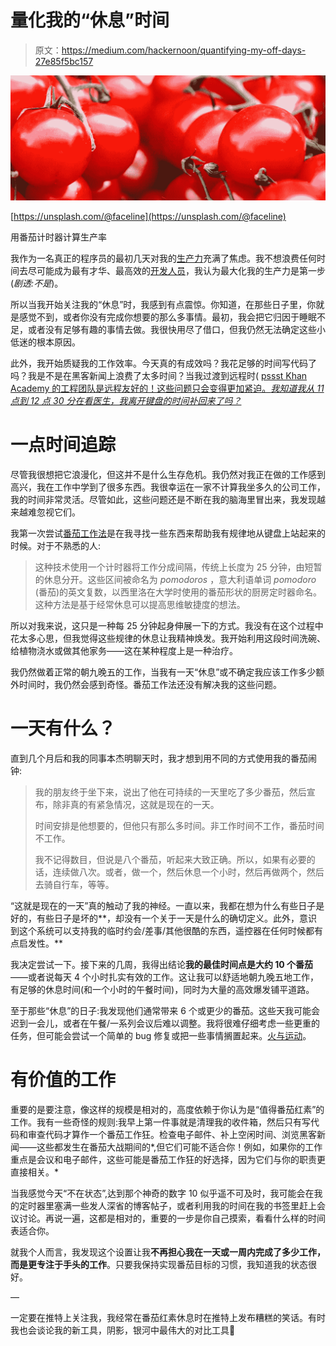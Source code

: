 # 量化我的“休息”时间

> 原文：<https://medium.com/hackernoon/quantifying-my-off-days-27e85f5bc157>

![](img/a4c30c3288dac30f58a2f899bf1eb784.png)

[https://unsplash.com/@faceline](https://unsplash.com/@faceline)

用番茄计时器计算生产率

我作为一名真正的程序员的最初几天对我的[生产力](https://hackernoon.com/tagged/productivity)充满了焦虑。我不想浪费任何时间去尽可能成为最有才华、最高效的[开发人员](https://hackernoon.com/tagged/developer)，我认为最大化我的生产力是第一步(*剧透:不是*)。

所以当我开始关注我的“休息”时，我感到有点震惊。你知道，在那些日子里，你就是感觉不到，或者你没有完成你想要的那么多事情。最初，我会把它归因于睡眠不足，或者没有足够有趣的事情去做。我很快用尽了借口，但我仍然无法确定这些小低迷的根本原因。

此外，我开始质疑我的工作效率。今天真的有成效吗？我花足够的时间写代码了吗？我是不是在黑客新闻上浪费了太多时间？当我过渡到远程时( [pssst Khan Academy 的工程团队是远程友好的！这些问题只会变得更加紧迫。*我知道我从 11 点到 12 点 30 分在看医生，我离开键盘的时间补回来了吗？*](https://www.khanacademy.org/careers)

# 一点时间追踪

尽管我很想把它浪漫化，但这并不是什么生存危机。我仍然对我正在做的工作感到高兴，我在工作中学到了很多东西。我很幸运在一家不计算我坐多久的公司工作，我的时间非常灵活。尽管如此，这些问题还是不断在我的脑海里冒出来，我发现越来越难忽视它们。

我第一次尝试[番茄工作法](https://en.wikipedia.org/wiki/Pomodoro_Technique)是在我寻找一些东西来帮助我有规律地从键盘上站起来的时候。对于不熟悉的人:

> 这种技术使用一个计时器将工作分成间隔，传统上长度为 25 分钟，由短暂的休息分开。这些区间被命名为 *pomodoros* ，意大利语单词 *pomodoro* (番茄)的英文复数，以西里洛在大学时使用的番茄形状的厨房定时器命名。这种方法是基于经常休息可以提高思维敏捷度的想法。

所以对我来说，这只是一种每 25 分钟起身伸展一下的方式。我没有在这个过程中花太多心思，但我觉得这些规律的休息让我精神焕发。我开始利用这段时间洗碗、给植物浇水或做其他家务——这在某种程度上是一种治疗。

我仍然做着正常的朝九晚五的工作，当我有一天“休息”或不确定我应该工作多少额外时间时，我仍然会感到奇怪。番茄工作法还没有解决我的这些问题。

# 一天有什么？

直到几个月后和我的同事本杰明聊天时，我才想到用不同的方式使用我的番茄闹钟:

> 我的朋友终于坐下来，说出了他在可持续的一天里吃了多少番茄，然后宣布，除非真的有紧急情况，这就是现在的一天。
> 
> 时间安排是他想要的，但他只有那么多时间。非工作时间不工作，番茄时间不工作。
> 
> 我不记得数目，但说是八个番茄，听起来大致正确。所以，如果有必要的话，连续做八次。或者，做一个，然后休息一个小时，然后再做两个，然后去骑自行车，等等。

“这就是现在的一天”真的触动了我的神经。一直以来，我都在想为什么有些日子是好的，有些日子是坏的**，却没有一个关于一天是什么的确切定义。此外，意识到这个系统可以支持我的临时约会/差事/其他很酷的东西，遥控器在任何时候都有点启发性。**

我决定尝试一下。接下来的几周，我得出结论**我的最佳时间点是大约 10 个番茄**——或者说每天 4 个小时扎实有效的工作。这让我可以舒适地朝九晚五地工作，有足够的休息时间(和一个小时的午餐时间)，同时为大量的高效爆发铺平道路。

至于那些“休息”的日子:我发现他们通常带来 6 个或更少的番茄。这些天我可能会迟到一会儿，或者在午餐/一系列会议后难以调整。我将很难仔细考虑一些更重的任务，但可能会尝试一个简单的 bug 修复或把一些事情搁置起来。[火与运动](https://www.joelonsoftware.com/2002/01/06/fire-and-motion/)。

# 有价值的工作

重要的是要注意，像这样的规模是相对的，高度依赖于你认为是“值得番茄红素”的工作。我有一些奇怪的规则:我早上第一件事就是清理我的收件箱，然后只有写代码和审查代码才算作一个番茄工作狂。检查电子邮件、补上空闲时间、浏览黑客新闻——这些都发生在番茄大战期间的*,但它们可能不适合你！例如，如果你的工作重点是会议和电子邮件，这些可能是番茄工作狂的好选择，因为它们与你的职责更直接相关。*

当我感觉今天“不在状态”,达到那个神奇的数字 10 似乎遥不可及时，我可能会在我的定时器里塞满一些发人深省的博客帖子，或者利用我的时间在我的书签里赶上会议讨论。再说一遍，这都是相对的，重要的一步是你自己摸索，看看什么样的时间表适合你。

就我个人而言，我发现这个设置让我**不再担心我在一天或一周内完成了多少工作，而是更专注于手头的工作**。只要我保持实现番茄目标的习惯，我知道我的状态很好。

—

一定要在推特上关注我，我经常在番茄红素休息时在推特上发布糟糕的笑话。有时我也会谈论我的新工具，阴影，银河中最伟大的对比工具🚀